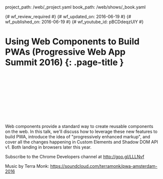 project_path: /web/_project.yaml
book_path: /web/shows/_book.yaml

{# wf_review_required #}
{# wf_updated_on: 2016-06-19 #}
{# wf_published_on: 2016-06-19 #}
{# wf_youtube_id: pBCDdeqzUlY #}

# Using Web Components to Build PWAs (Progressive Web App Summit 2016) {: .page-title }


<div class="video-wrapper">
  <iframe class="devsite-embedded-youtube-video" data-video-id="pBCDdeqzUlY"
          data-autohide="1" data-showinfo="0" frameborder="0" allowfullscreen>
  </iframe>
</div>


Web components provide a standard way to create reusable components on the web. In this talk, we'll discuss how to leverage these new features to build PWA, introduce the idea of "progressively enhanced markup", and cover all the changes happening in Custom Elements and Shadow DOM API v1. Both landing in browsers later this year.

Subscribe to the Chrome Developers channel at http://goo.gl/LLLNvf

Music by Terra Monk: https://soundcloud.com/terramonk/pwa-amsterdam-2016
